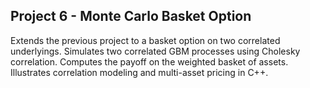 ## **Project 6 - Monte Carlo Basket Option**
Extends the previous project to a basket option on two correlated underlyings.
Simulates two correlated GBM processes using Cholesky correlation.
Computes the payoff on the weighted basket of assets.
Illustrates correlation modeling and multi-asset pricing in C++.
